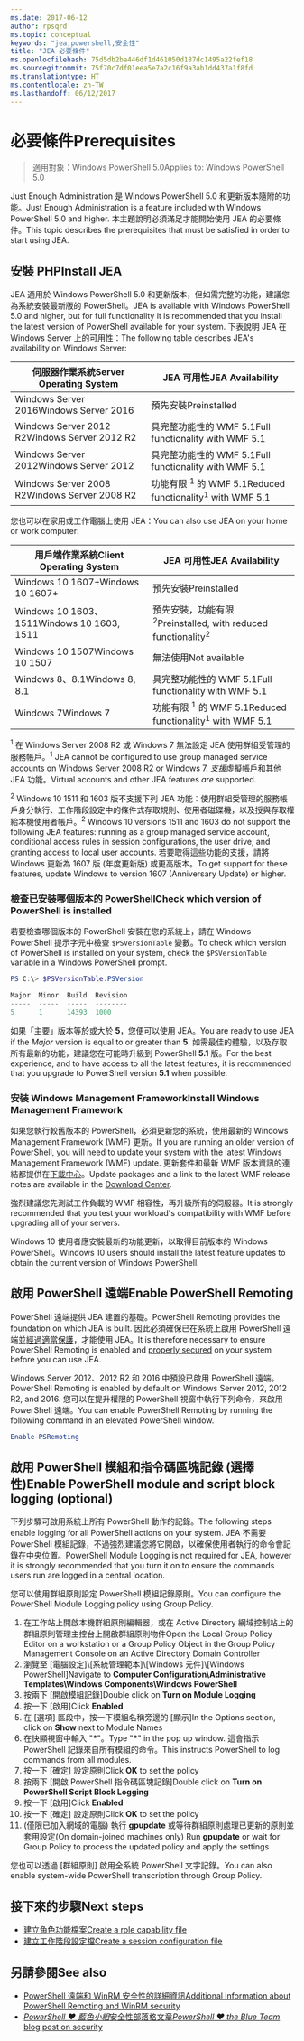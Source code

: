 ```yaml
---
ms.date: 2017-06-12
author: rpsqrd
ms.topic: conceptual
keywords: "jea,powershell,安全性"
title: "JEA 必要條件"
ms.openlocfilehash: 75d5db2ba446df1d461050d187dc1495a22fef18
ms.sourcegitcommit: 75f70c7df01eea5e7a2c16f9a3ab1dd437a1f8fd
ms.translationtype: HT
ms.contentlocale: zh-TW
ms.lasthandoff: 06/12/2017
---
```

# <a name="prerequisites"></a><span data-ttu-id="bfb4e-103">必要條件</span><span class="sxs-lookup"><span data-stu-id="bfb4e-103">Prerequisites</span></span>

> <span data-ttu-id="bfb4e-104">適用對象：Windows PowerShell 5.0</span><span class="sxs-lookup"><span data-stu-id="bfb4e-104">Applies to: Windows PowerShell 5.0</span></span>

<span data-ttu-id="bfb4e-105">Just Enough Administration 是 Windows PowerShell 5.0 和更新版本隨附的功能。</span><span class="sxs-lookup"><span data-stu-id="bfb4e-105">Just Enough Administration is a feature included with Windows PowerShell 5.0 and higher.</span></span>
<span data-ttu-id="bfb4e-106">本主題說明必須滿足才能開始使用 JEA 的必要條件。</span><span class="sxs-lookup"><span data-stu-id="bfb4e-106">This topic describes the prerequisites that must be satisfied in order to start using JEA.</span></span>

## <a name="install-jea"></a><span data-ttu-id="bfb4e-107">安裝 PHP</span><span class="sxs-lookup"><span data-stu-id="bfb4e-107">Install JEA</span></span>

<span data-ttu-id="bfb4e-108">JEA 適用於 Windows PowerShell 5.0 和更新版本，但如需完整的功能，建議您為系統安裝最新版的 PowerShell。</span><span class="sxs-lookup"><span data-stu-id="bfb4e-108">JEA is available with Windows PowerShell 5.0 and higher, but for full functionality it is recommended that you install the latest version of PowerShell available for your system.</span></span>
<span data-ttu-id="bfb4e-109">下表說明 JEA 在 Windows Server 上的可用性：</span><span class="sxs-lookup"><span data-stu-id="bfb4e-109">The following table describes JEA's availability on Windows Server:</span></span>

<span data-ttu-id="bfb4e-110">伺服器作業系統</span><span class="sxs-lookup"><span data-stu-id="bfb4e-110">Server Operating System</span></span>   | <span data-ttu-id="bfb4e-111">JEA 可用性</span><span class="sxs-lookup"><span data-stu-id="bfb4e-111">JEA Availability</span></span>
--------------------------|--------------------------------
<span data-ttu-id="bfb4e-112">Windows Server 2016</span><span class="sxs-lookup"><span data-stu-id="bfb4e-112">Windows Server 2016</span></span>       | <span data-ttu-id="bfb4e-113">預先安裝</span><span class="sxs-lookup"><span data-stu-id="bfb4e-113">Preinstalled</span></span>
<span data-ttu-id="bfb4e-114">Windows Server 2012 R2</span><span class="sxs-lookup"><span data-stu-id="bfb4e-114">Windows Server 2012 R2</span></span>    | <span data-ttu-id="bfb4e-115">具完整功能性的 WMF 5.1</span><span class="sxs-lookup"><span data-stu-id="bfb4e-115">Full functionality with WMF 5.1</span></span>
<span data-ttu-id="bfb4e-116">Windows Server 2012</span><span class="sxs-lookup"><span data-stu-id="bfb4e-116">Windows Server 2012</span></span>       | <span data-ttu-id="bfb4e-117">具完整功能性的 WMF 5.1</span><span class="sxs-lookup"><span data-stu-id="bfb4e-117">Full functionality with WMF 5.1</span></span>
<span data-ttu-id="bfb4e-118">Windows Server 2008 R2</span><span class="sxs-lookup"><span data-stu-id="bfb4e-118">Windows Server 2008 R2</span></span>    | <span data-ttu-id="bfb4e-119">功能有限 <sup>1</sup> 的 WMF 5.1</span><span class="sxs-lookup"><span data-stu-id="bfb4e-119">Reduced functionality<sup>1</sup> with WMF 5.1</span></span>

<span data-ttu-id="bfb4e-120">您也可以在家用或工作電腦上使用 JEA：</span><span class="sxs-lookup"><span data-stu-id="bfb4e-120">You can also use JEA on your home or work computer:</span></span>

<span data-ttu-id="bfb4e-121">用戶端作業系統</span><span class="sxs-lookup"><span data-stu-id="bfb4e-121">Client Operating System</span></span>   | <span data-ttu-id="bfb4e-122">JEA 可用性</span><span class="sxs-lookup"><span data-stu-id="bfb4e-122">JEA Availability</span></span>
--------------------------|-----------------------------------------------------
<span data-ttu-id="bfb4e-123">Windows 10 1607+</span><span class="sxs-lookup"><span data-stu-id="bfb4e-123">Windows 10 1607+</span></span>          | <span data-ttu-id="bfb4e-124">預先安裝</span><span class="sxs-lookup"><span data-stu-id="bfb4e-124">Preinstalled</span></span>
<span data-ttu-id="bfb4e-125">Windows 10 1603、1511</span><span class="sxs-lookup"><span data-stu-id="bfb4e-125">Windows 10 1603, 1511</span></span>     | <span data-ttu-id="bfb4e-126">預先安裝，功能有限<sup>2</sup></span><span class="sxs-lookup"><span data-stu-id="bfb4e-126">Preinstalled, with reduced functionality<sup>2</sup></span></span>
<span data-ttu-id="bfb4e-127">Windows 10 1507</span><span class="sxs-lookup"><span data-stu-id="bfb4e-127">Windows 10 1507</span></span>           | <span data-ttu-id="bfb4e-128">無法使用</span><span class="sxs-lookup"><span data-stu-id="bfb4e-128">Not available</span></span>
<span data-ttu-id="bfb4e-129">Windows 8、8.1</span><span class="sxs-lookup"><span data-stu-id="bfb4e-129">Windows 8, 8.1</span></span>            | <span data-ttu-id="bfb4e-130">具完整功能性的 WMF 5.1</span><span class="sxs-lookup"><span data-stu-id="bfb4e-130">Full functionality with WMF 5.1</span></span>
<span data-ttu-id="bfb4e-131">Windows 7</span><span class="sxs-lookup"><span data-stu-id="bfb4e-131">Windows 7</span></span>                 | <span data-ttu-id="bfb4e-132">功能有限 <sup>1</sup> 的 WMF 5.1</span><span class="sxs-lookup"><span data-stu-id="bfb4e-132">Reduced functionality<sup>1</sup> with WMF 5.1</span></span>

<span data-ttu-id="bfb4e-133"><sup>1</sup> 在 Windows Server 2008 R2 或 Windows 7 無法設定 JEA 使用群組受管理的服務帳戶。</span><span class="sxs-lookup"><span data-stu-id="bfb4e-133"><sup>1</sup> JEA cannot be configured to use group managed service accounts on Windows Server 2008 R2 or Windows 7.</span></span>
<span data-ttu-id="bfb4e-134">*支援*虛擬帳戶和其他 JEA 功能。</span><span class="sxs-lookup"><span data-stu-id="bfb4e-134">Virtual accounts and other JEA features *are* supported.</span></span>

<span data-ttu-id="bfb4e-135"><sup>2</sup> Windows 10 1511 和 1603 版不支援下列 JEA 功能︰使用群組受管理的服務帳戶身分執行、工作階段設定中的條件式存取規則、使用者磁碟機，以及授與存取權給本機使用者帳戶。</span><span class="sxs-lookup"><span data-stu-id="bfb4e-135"><sup>2</sup> Windows 10 versions 1511 and 1603 do not support the following JEA features: running as a group managed service account, conditional access rules in session configurations, the user drive, and granting access to local user accounts.</span></span>
<span data-ttu-id="bfb4e-136">若要取得這些功能的支援，請將 Windows 更新為 1607 版 (年度更新版) 或更高版本。</span><span class="sxs-lookup"><span data-stu-id="bfb4e-136">To get support for these features, update Windows to version 1607 (Anniversary Update) or higher.</span></span>

### <a name="check-which-version-of-powershell-is-installed"></a><span data-ttu-id="bfb4e-137">檢查已安裝哪個版本的 PowerShell</span><span class="sxs-lookup"><span data-stu-id="bfb4e-137">Check which version of PowerShell is installed</span></span>

<span data-ttu-id="bfb4e-138">若要檢查哪個版本的 PowerShell 安裝在您的系統上，請在 Windows PowerShell 提示字元中檢查 `$PSVersionTable` 變數。</span><span class="sxs-lookup"><span data-stu-id="bfb4e-138">To check which version of PowerShell is installed on your system, check the `$PSVersionTable` variable in a Windows PowerShell prompt.</span></span>

```powershell
PS C:\> $PSVersionTable.PSVersion

Major  Minor  Build  Revision
-----  -----  -----  --------
5      1      14393  1000
```

<span data-ttu-id="bfb4e-139">如果「主要」版本等於或大於 **5**，您便可以使用 JEA。</span><span class="sxs-lookup"><span data-stu-id="bfb4e-139">You are ready to use JEA if the *Major* version is equal to or greater than **5**.</span></span>
<span data-ttu-id="bfb4e-140">如需最佳的體驗，以及存取所有最新的功能，建議您在可能時升級到 PowerShell **5.1** 版。</span><span class="sxs-lookup"><span data-stu-id="bfb4e-140">For the best experience, and to have access to all the latest features, it is recommended that you upgrade to PowerShell version **5.1** when possible.</span></span>

### <a name="install-windows-management-framework"></a><span data-ttu-id="bfb4e-141">安裝 Windows Management Framework</span><span class="sxs-lookup"><span data-stu-id="bfb4e-141">Install Windows Management Framework</span></span>

<span data-ttu-id="bfb4e-142">如果您執行較舊版本的 PowerShell，必須更新您的系統，使用最新的 Windows Management Framework (WMF) 更新。</span><span class="sxs-lookup"><span data-stu-id="bfb4e-142">If you are running an older version of PowerShell, you will need to update your system with the latest Windows Management Framework (WMF) update.</span></span>
<span data-ttu-id="bfb4e-143">更新套件和最新 WMF 版本資訊的連結都提供在[下載中心](https://aka.ms/WMF5)。</span><span class="sxs-lookup"><span data-stu-id="bfb4e-143">Update packages and a link to the latest WMF release notes are available in the [Download Center](https://aka.ms/WMF5).</span></span>

<span data-ttu-id="bfb4e-144">強烈建議您先測試工作負載的 WMF 相容性，再升級所有的伺服器。</span><span class="sxs-lookup"><span data-stu-id="bfb4e-144">It is strongly recommended that you test your workload's compatibility with WMF before upgrading all of your servers.</span></span>

<span data-ttu-id="bfb4e-145">Windows 10 使用者應安裝最新的功能更新，以取得目前版本的 Windows PowerShell。</span><span class="sxs-lookup"><span data-stu-id="bfb4e-145">Windows 10 users should install the latest feature updates to obtain the current version of Windows PowerShell.</span></span>

## <a name="enable-powershell-remoting"></a><span data-ttu-id="bfb4e-146">啟用 PowerShell 遠端</span><span class="sxs-lookup"><span data-stu-id="bfb4e-146">Enable PowerShell Remoting</span></span>

<span data-ttu-id="bfb4e-147">PowerShell 遠端提供 JEA 建置的基礎。</span><span class="sxs-lookup"><span data-stu-id="bfb4e-147">PowerShell Remoting provides the foundation on which JEA is built.</span></span>
<span data-ttu-id="bfb4e-148">因此必須確保已在系統上啟用 PowerShell 遠端並[經過適當保護](https://msdn.microsoft.com/en-us/powershell/scripting/setup/winrmsecurity)，才能使用 JEA。</span><span class="sxs-lookup"><span data-stu-id="bfb4e-148">It is therefore necessary to ensure PowerShell Remoting is enabled and [properly secured](https://msdn.microsoft.com/en-us/powershell/scripting/setup/winrmsecurity) on your system before you can use JEA.</span></span>

<span data-ttu-id="bfb4e-149">Windows Server 2012、2012 R2 和 2016 中預設已啟用 PowerShell 遠端。</span><span class="sxs-lookup"><span data-stu-id="bfb4e-149">PowerShell Remoting is enabled by default on Windows Server 2012, 2012 R2, and 2016.</span></span>
<span data-ttu-id="bfb4e-150">您可以在提升權限的 PowerShell 視窗中執行下列命令，來啟用 PowerShell 遠端。</span><span class="sxs-lookup"><span data-stu-id="bfb4e-150">You can enable PowerShell Remoting by running the following command in an elevated PowerShell window.</span></span>

```powershell
Enable-PSRemoting
```

## <a name="enable-powershell-module-and-script-block-logging-optional"></a><span data-ttu-id="bfb4e-151">啟用 PowerShell 模組和指令碼區塊記錄 (選擇性)</span><span class="sxs-lookup"><span data-stu-id="bfb4e-151">Enable PowerShell module and script block logging (optional)</span></span>

<span data-ttu-id="bfb4e-152">下列步驟可啟用系統上所有 PowerShell 動作的記錄。</span><span class="sxs-lookup"><span data-stu-id="bfb4e-152">The following steps enable logging for all PowerShell actions on your system.</span></span>
<span data-ttu-id="bfb4e-153">JEA 不需要 PowerShell 模組記錄，不過強烈建議您將它開啟，以確保使用者執行的命令會記錄在中央位置。</span><span class="sxs-lookup"><span data-stu-id="bfb4e-153">PowerShell Module Logging is not required for JEA, however it is strongly recommended that you turn it on to ensure the commands users run are logged in a central location.</span></span>

<span data-ttu-id="bfb4e-154">您可以使用群組原則設定 PowerShell 模組記錄原則。</span><span class="sxs-lookup"><span data-stu-id="bfb4e-154">You can configure the PowerShell Module Logging policy using Group Policy.</span></span>

1. <span data-ttu-id="bfb4e-155">在工作站上開啟本機群組原則編輯器，或在 Active Directory 網域控制站上的群組原則管理主控台上開啟群組原則物件</span><span class="sxs-lookup"><span data-stu-id="bfb4e-155">Open the Local Group Policy Editor on a workstation or a Group Policy Object in the Group Policy Management Console on an Active Directory Domain Controller</span></span>
2. <span data-ttu-id="bfb4e-156">瀏覽至 [電腦設定]\\[系統管理範本]\\[Windows 元件]\\[Windows PowerShell]</span><span class="sxs-lookup"><span data-stu-id="bfb4e-156">Navigate to **Computer Configuration\\Administrative Templates\\Windows Components\\Windows PowerShell**</span></span>
3. <span data-ttu-id="bfb4e-157">按兩下 [開啟模組記錄]</span><span class="sxs-lookup"><span data-stu-id="bfb4e-157">Double click on **Turn on Module Logging**</span></span>
4. <span data-ttu-id="bfb4e-158">按一下 [啟用]</span><span class="sxs-lookup"><span data-stu-id="bfb4e-158">Click **Enabled**</span></span>
5. <span data-ttu-id="bfb4e-159">在 [選項] 區段中，按一下模組名稱旁邊的 [顯示]</span><span class="sxs-lookup"><span data-stu-id="bfb4e-159">In the Options section, click on **Show** next to Module Names</span></span>
6. <span data-ttu-id="bfb4e-160">在快顯視窗中輸入 "**\***"。</span><span class="sxs-lookup"><span data-stu-id="bfb4e-160">Type "**\***" in the pop up window.</span></span> <span data-ttu-id="bfb4e-161">這會指示 PowerShell 記錄來自所有模組的命令。</span><span class="sxs-lookup"><span data-stu-id="bfb4e-161">This instructs PowerShell to log commands from all modules.</span></span>
7. <span data-ttu-id="bfb4e-162">按一下 [確定] 設定原則</span><span class="sxs-lookup"><span data-stu-id="bfb4e-162">Click **OK** to set the policy</span></span>
8. <span data-ttu-id="bfb4e-163">按兩下 [開啟 PowerShell 指令碼區塊記錄]</span><span class="sxs-lookup"><span data-stu-id="bfb4e-163">Double click on **Turn on PowerShell Script Block Logging**</span></span>
9. <span data-ttu-id="bfb4e-164">按一下 [啟用]</span><span class="sxs-lookup"><span data-stu-id="bfb4e-164">Click **Enabled**</span></span>
10. <span data-ttu-id="bfb4e-165">按一下 [確定] 設定原則</span><span class="sxs-lookup"><span data-stu-id="bfb4e-165">Click **OK** to set the policy</span></span>
11. <span data-ttu-id="bfb4e-166">(僅限已加入網域的電腦) 執行 **gpupdate** 或等待群組原則處理已更新的原則並套用設定</span><span class="sxs-lookup"><span data-stu-id="bfb4e-166">(On domain-joined machines only) Run **gpupdate** or wait for Group Policy to process the updated policy and apply the settings</span></span>

<span data-ttu-id="bfb4e-167">您也可以透過 [群組原則] 啟用全系統 PowerShell 文字記錄。</span><span class="sxs-lookup"><span data-stu-id="bfb4e-167">You can also enable system-wide PowerShell transcription through Group Policy.</span></span>

## <a name="next-steps"></a><span data-ttu-id="bfb4e-168">接下來的步驟</span><span class="sxs-lookup"><span data-stu-id="bfb4e-168">Next steps</span></span>

- [<span data-ttu-id="bfb4e-169">建立角色功能檔案</span><span class="sxs-lookup"><span data-stu-id="bfb4e-169">Create a role capability file</span></span>](role-capabilities.md)
- [<span data-ttu-id="bfb4e-170">建立工作階段設定檔</span><span class="sxs-lookup"><span data-stu-id="bfb4e-170">Create a session configuration file</span></span>](session-configurations.md)

## <a name="see-also"></a><span data-ttu-id="bfb4e-171">另請參閱</span><span class="sxs-lookup"><span data-stu-id="bfb4e-171">See also</span></span>

- [<span data-ttu-id="bfb4e-172">PowerShell 遠端和 WinRM 安全性的詳細資訊</span><span class="sxs-lookup"><span data-stu-id="bfb4e-172">Additional information about PowerShell Remoting and WinRM security</span></span>](https://msdn.microsoft.com/en-us/powershell/scripting/setup/winrmsecurity)
- [<span data-ttu-id="bfb4e-173">*PowerShell ♥ 藍色小組*安全性部落格文章</span><span class="sxs-lookup"><span data-stu-id="bfb4e-173">*PowerShell ♥ the Blue Team* blog post on security</span></span>](https://blogs.msdn.microsoft.com/powershell/2015/06/09/powershell-the-blue-team/)


